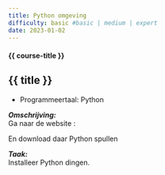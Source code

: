 ```yaml
---
title: Python omgeving
difficulty: basic #basic | medium | expert
date: 2023-01-02
---
```


#### {{ course-title }}

## {{ title }}

* Programmeertaal: Python

***Omschrijving:***  
Ga naar de website : <???>

En download daar Python spullen

***Taak:***  
Installeer Python dingen.



